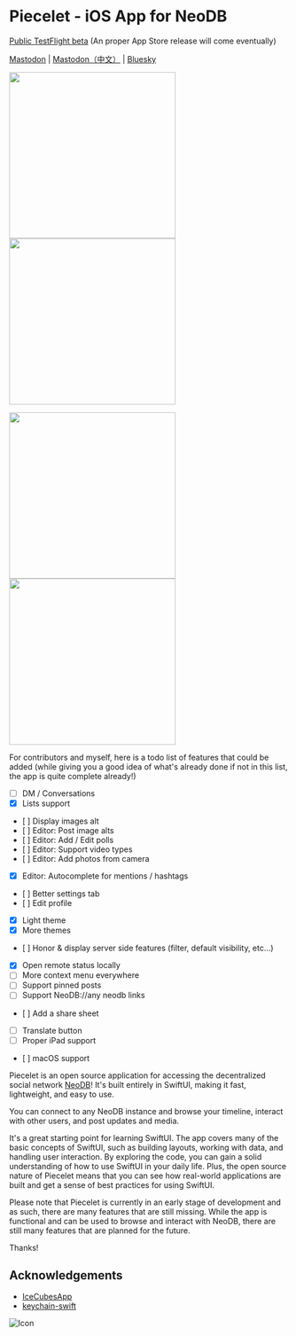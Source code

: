 # Piecelet - iOS App for NeoDB

[Public TestFlight beta](https://testflight.apple.com/join/apxemRpF) (An proper App Store release will come eventually)

<a rel="me" href="https://mastodon.social/@piecelet">Mastodon</a> | <a rel="me" href="https://m.cmx.im/@piecelet">Mastodon（中文）</a> | [Bluesky](https://bsky.app/profile/neodb.app)

<p float="left">
    <img src="Images/LoginView.png" width="300" />
    <img src="Images/TimelinesView.png" width="300" />
</p>
<p float="left">
    <img src="Images/LibraryView.png" width="300" />
    <img src="Images/ItemView.png" width="300" />
</p>

For contributors and myself, here is a todo list of features that could be added (while giving you a good idea of what's already done if not in this list, the app is quite complete already!)

- [ ] DM / Conversations
- [X] Lists support
- [ ] Display images alt
- [ ] Editor: Post image alts
- [ ] Editor: Add / Edit polls
- [ ] Editor: Support video types
- [ ] Editor: Add photos from camera
- [X] Editor: Autocomplete for mentions / hashtags
- [ ] Better settings tab
- [ ] Edit profile
- [X] Light theme
- [X] More themes
- [ ] Honor & display server side features (filter, default visibility, etc...)
- [X] Open remote status locally
- [ ] More context menu everywhere
- [ ] Support pinned posts
- [ ] Support NeoDB://any neodb links
- [ ] Add a share sheet
- [ ] Translate button
- [ ] Proper iPad support
- [ ] macOS support


Piecelet is an open source application for accessing the decentralized social network [NeoDB](https://neodb.net/)! It's built entirely in SwiftUI, making it fast, lightweight, and easy to use.

You can connect to any NeoDB instance and browse your timeline, interact with other users, and post updates and media.

It's a great starting point for learning SwiftUI. The app covers many of the basic concepts of SwiftUI, such as building layouts, working with data, and handling user interaction. By exploring the code, you can gain a solid understanding of how to use SwiftUI in your daily life. Plus, the open source nature of Piecelet means that you can see how real-world applications are built and get a sense of best practices for using SwiftUI.

Please note that Piecelet is currently in an early stage of development and as such, there are many features that are still missing. While the app is functional and can be used to browse and interact with NeoDB, there are still many features that are planned for the future.

Thanks!

## Acknowledgements
- [IceCubesApp](https://github.com/Dimillian/IceCubesApp)
- [keychain-swift](https://github.com/evgenyneu/keychain-swift)

![Icon](NeoDB/NeoDB/Assets.xcassets/AppIcon.appiconset/1024x1024%20copy%202%401x.png)
